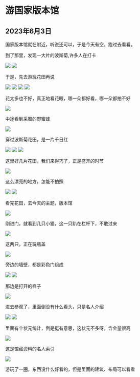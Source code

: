 游国家版本馆
=======================

2023年6月3日
-----------------------

国家版本馆就在附近，听说还可以，于是今天有空，跑过去看看。

到了那里，发现一大片的波斯菊,许多人在打卡

![]({{site.url}}/assets/blog-images/20230603/1-8.jpg)
![]({{site.url}}/assets/blog-images/20230603/1-4.jpg)

于是，先去游玩花田再说

![]({{site.url}}/assets/blog-images/20230603/1-1.jpg)
![]({{site.url}}/assets/blog-images/20230603/1-2.jpg)
![]({{site.url}}/assets/blog-images/20230603/1-5.jpg)
![]({{site.url}}/assets/blog-images/20230603/1-12.jpg)

花太多也不好，真正地看花眼，哪一朵都好看，哪一朵都拍不好

![]({{site.url}}/assets/blog-images/20230603/1-3.jpg)

中途看到采蜜的野蜜蜂

![]({{site.url}}/assets/blog-images/20230603/1-6.jpg)

穿过波斯菊花田，是一片千日红

![]({{site.url}}/assets/blog-images/20230603/1-7.jpg)
![]({{site.url}}/assets/blog-images/20230603/1-9.jpg)
![]({{site.url}}/assets/blog-images/20230603/1-10.jpg)

这里好几片花田，我们来得巧了，正是盛开的时节

![]({{site.url}}/assets/blog-images/20230603/1-11.jpg)

这么漂亮的地方，怎能不拍照

![]({{site.url}}/assets/blog-images/20230603/1-13.jpg)
![]({{site.url}}/assets/blog-images/20230603/1-14.jpg)

看完花田，去今天的主题，版本馆

![]({{site.url}}/assets/blog-images/20230603/1-15.jpg)

刚进门，就看到几只小猫，这一只趴在栏杆下，不敢过来

![]({{site.url}}/assets/blog-images/20230603/1-16.jpg)

这两只，正在玩瓶盖

![]({{site.url}}/assets/blog-images/20230603/1-17.jpg)

旁边的墙壁，都是彩色门组成

![]({{site.url}}/assets/blog-images/20230603/1-18.jpg)
![]({{site.url}}/assets/blog-images/20230603/1-19.jpg)

那边是打开的样子

![]({{site.url}}/assets/blog-images/20230603/1-20.jpg)

进去参观了，里面倒没有什么看头，只是名人介绍

![]({{site.url}}/assets/blog-images/20230603/1-21.jpg)
![]({{site.url}}/assets/blog-images/20230603/1-22.jpg)

里面有个状元统计，倒是挺有意思，这状元不多呀，含金量很高

![]({{site.url}}/assets/blog-images/20230603/1-23.jpg)

这是馆藏资料的名人索引

![]({{site.url}}/assets/blog-images/20230603/1-24.jpg)

游玩了一圈，东西没什么好看的，但是里面的建筑、布局可以看看